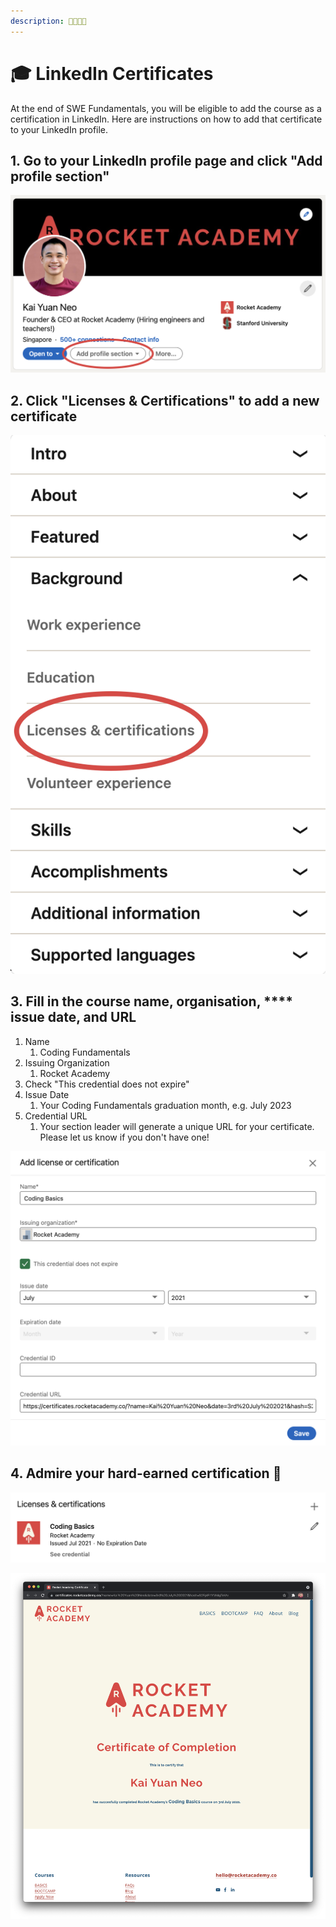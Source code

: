 ```yaml
---
description: 👩‍🎓👨‍🎓
---
```


# 🎓 LinkedIn Certificates

At the end of SWE Fundamentals, you will be eligible to add the course as a certification in LinkedIn. Here are instructions on how to add that certificate to your LinkedIn profile.

## 1. Go to your LinkedIn profile page and click "**Add profile section"**

![](../../.gitbook/assets/jie-ping-20210401-12.55.44.png)

## 2. Click "Licenses & Certifications" to add a new certificate

![](../../.gitbook/assets/jie-ping-20210222-18.14.10.png)

## 3. Fill in the course name, organisation, \*\*\*\* issue date, and URL

1. Name
   1. Coding Fundamentals
2. Issuing Organization
   1. Rocket Academy
3. Check "This credential does not expire"
4. Issue Date
   1. Your Coding Fundamentals graduation month, e.g. July 2023
5. Credential URL
   1. Your section leader will generate a unique URL for your certificate. Please let us know if you don't have one!

![](<../../.gitbook/assets/image (2).png>)

## 4. Admire your hard-earned certification 🚀

![](<../../.gitbook/assets/image (3).png>)

![](<../../.gitbook/assets/image (1).png>)
